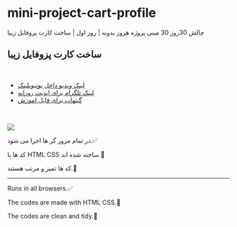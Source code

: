 # mini-project-cart-profile
چالش 30روز 30 مینی پروژه هروز یدونه | روز اول | ساخت کارت پروفایل زیبا 
## ساخت کارت پزوفایل زیبا

 

* [لینک ویدیو داخل یوتیوب](https://www.youtube.com/@amirsalehtaghavian-h9r)[لینک](https://github.com/AmirSalehTaghavian)
* [لینک تلگرام برای اپدیت روزانه](https://t.me/projectsiteamir)
* [گیتهاب برای فایل اموزش](https://github.com/AmirSalehTaghavian)

 

![](https://33333.cdn.cke-cs.com/kSW7V9NHUXugvhoQeFaf/images/afe62260e7036575b0c8aaf7c4521e8b909afe830c8217fc.jpg)

در تمام مرور گر ها اجرا می شود.✅

کد ها با HTML CSS ساخته شده اند.🚀

کد ها تمیز و مرتب هستند.🎯

---

Runs in all browsers.✅

The codes are made with HTML CSS.🚀

The codes are clean and tidy.🎯
